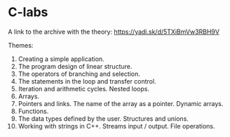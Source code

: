 # C-labs

A link to the archive with the theory: https://yadi.sk/d/5TXiBmVw3RBH9V

Themes:
1) Creating a simple application.
2) The program design of linear structure.
3) The operators of branching and selection.
4) The statements in the loop and transfer control.
5) Iteration and arithmetic cycles. Nested loops.
6) Arrays.
7) Pointers and links. The name of the array as a pointer. Dynamic arrays.
8) Functions.
9) The data types defined by the user. Structures and unions.
10) Working with strings in C++. Streams input / output. File operations.